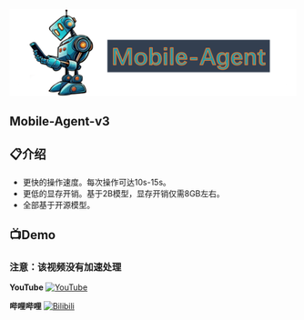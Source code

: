 ![](assets/logo.png?v=1&type=image)
## Mobile-Agent-v3
## 📋介绍
* 更快的操作速度。每次操作可达10s-15s。
* 更低的显存开销。基于2B模型，显存开销仅需8GB左右。
* 全部基于开源模型。
## 📺Demo
### 注意：该视频没有加速处理
**YouTube**
[![YouTube](https://img.youtube.com/vi/EMbIpzqJld0/0.jpg)](https://www.youtube.com/watch?v=EMbIpzqJld0)

**哔哩哔哩**
[![Bilibili](https://img.youtube.com/vi/EMbIpzqJld0/0.jpg)](https://www.bilibili.com/video/BV1pPvyekEsa/?share_source=copy_web&vd_source=47ffcd57083495a8965c8cdbe1a751ae)

